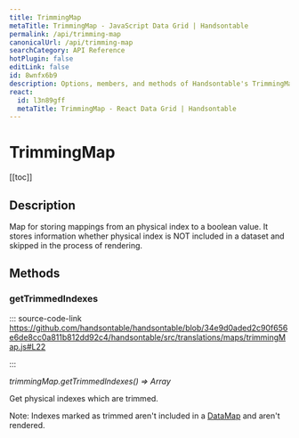 ```yaml
---
title: TrimmingMap
metaTitle: TrimmingMap - JavaScript Data Grid | Handsontable
permalink: /api/trimming-map
canonicalUrl: /api/trimming-map
searchCategory: API Reference
hotPlugin: false
editLink: false
id: 8wnfx6b9
description: Options, members, and methods of Handsontable's TrimmingMap API.
react:
  id: l3n89gff
  metaTitle: TrimmingMap - React Data Grid | Handsontable
---
```


# TrimmingMap

[[toc]]

## Description

Map for storing mappings from an physical index to a boolean value. It stores information whether physical index is
NOT included in a dataset and skipped in the process of rendering.


## Methods

### getTrimmedIndexes
  
::: source-code-link https://github.com/handsontable/handsontable/blob/34e9d0aded2c90f656e6de8cc0a811b812dd92c4/handsontable/src/translations/maps/trimmingMap.js#L22

:::

_trimmingMap.getTrimmedIndexes() ⇒ Array_

Get physical indexes which are trimmed.

Note: Indexes marked as trimmed aren't included in a [DataMap](@/api/dataMap.md) and aren't rendered.


